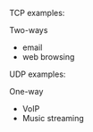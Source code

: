 TCP examples:

Two-ways

- email
- web browsing

UDP examples:

One-way 

- VoIP
- Music streaming

